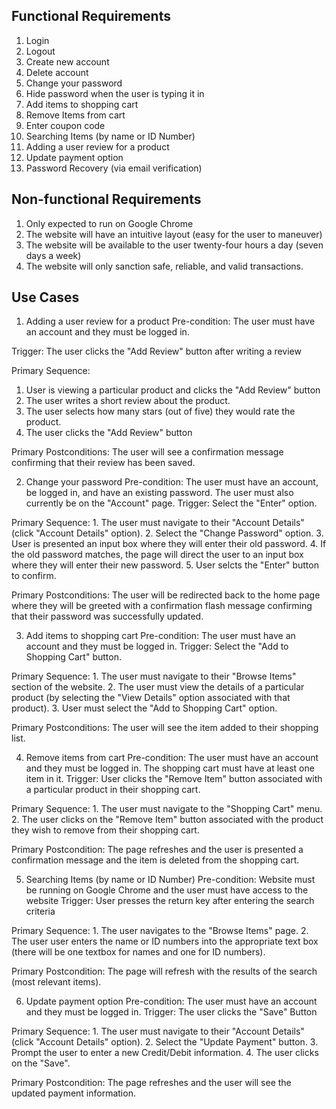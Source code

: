 ## Functional Requirements

1. Login
2. Logout
3. Create new account
4. Delete account
5. Change your password
6. Hide password when the user is typing it in
7. Add items to shopping cart
8. Remove Items from cart
9. Enter coupon code
10. Searching Items (by name or ID Number)
11. Adding a user review for a product
12. Update payment option
13. Password Recovery (via email verification)

## Non-functional Requirements

1. Only expected to run on Google Chrome
2. The website will have an intuitive layout (easy for the user to maneuver)
3. The website will be available to the user twenty-four hours a day (seven days a week)
4. The website will only sanction safe, reliable, and valid transactions.

## Use Cases

1. Adding a user review for a product
  Pre-condition: The user must have an account and they must be logged in.

  Trigger: The user clicks the "Add Review" button after writing a review

  Primary Sequence:
  
  1. User is viewing a particular product and clicks the "Add Review" button
  2. The user writes a short review about the product.
  3. The user selects how many stars (out of five) they would rate the product.
  4. The user clicks the "Add Review" button

  Primary Postconditions: The user will see a confirmation message confirming that their review has been saved.

2. Change your password
  Pre-condition: The user must have an account, be logged in, and have an existing password. The user must also currently be on the "Account" page.
  Trigger: Select the "Enter" option.
  
  Primary Sequence:
    1. The user must navigate to their "Account Details" (click "Account Details" option).
    2. Select the "Change Password" option.
    3. User is presented an input box where they will enter their old password.
    4. If the old password matches, the page will direct the user to an input box where they will enter their new password.
    5. User selcts the "Enter" button to confirm.
    
   Primary Postconditions: The user will be redirected back to the home page where they will be greeted with a confirmation flash message confirming that their password was successfully updated.

3. Add items to shopping cart
  Pre-condition: The user must have an account and they must be logged in.
  Trigger: Select the "Add to Shopping Cart" button.
  
  Primary Sequence:
    1. The user must navigate to their "Browse Items" section of the website.
    2. The user must view the details of a particular product (by selecting the "View Details" option associated with that product).
    3. User must select the "Add to Shopping Cart" option.
    
   Primary Postconditions: The user will see the item added to their shopping list.
   
4. Remove items from cart
  Pre-condition: The user must have an account and they must be logged in. The shopping cart must have at least one item in it.
  Trigger: User clicks the "Remove Item" button associated with a particular product in their shopping cart.
  
  Primary Sequence:
    1. The user must navigate to the "Shopping Cart" menu.
    2. The user clicks on the "Remove Item" button associated with the product they wish to remove from their shopping cart.
   
   Primary Postcondition: The page refreshes and the user is presented a confirmation message and the item is deleted from the shopping cart.
  
5. Searching Items (by name or ID Number)
  Pre-condition: Website must be running on Google Chrome and the user must have access to the website
  Trigger: User presses the return key after entering the search criteria
  
  Primary Sequence:
    1. The user navigates to the "Browse Items" page.
    2. The user user enters the name or ID numbers into the appropriate text box (there will be one textbox for names and one for ID numbers).
    
   Primary Postcondition: The page will refresh with the results of the search (most relevant items).
  
6. Update payment option
  Pre-condition: The user must have an account and they must be logged in.
  Trigger: The user clicks the "Save" Button
  
  Primary Sequence:
    1. The user must navigate to their "Account Details" (click "Account Details" option).
    2. Select the "Update Payment" button.
    3. Prompt the user to enter a new Credit/Debit information.
    4. The user clicks on the "Save".
    
   Primary Postcondition: The page refreshes and the user will see the updated payment information.
